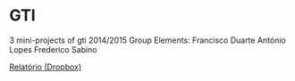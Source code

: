 GTI
===

3 mini-projects of gti 2014/2015
Group Elements:
	Francisco Duarte
	António Lopes
	Frederico Sabino

[Relatório (Dropbox)](https://www.dropbox.com/sh/u5hjk3q5egkmcm5/AAD-nH80ewOXr15TcW8LfIlFa?dl=0)
